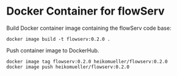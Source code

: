# Docker Container for flowServ

Build Docker container image containing the flowServ code base:

```
docker image build -t flowserv:0.2.0 .
```

Push container image to DockerHub.

```
docker image tag flowserv:0.2.0 heikomueller/flowserv:0.2.0
docker image push heikomueller/flowserv:0.2.0
```
